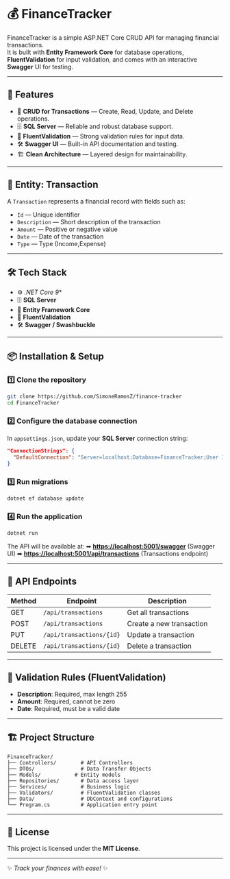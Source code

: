 # 💰 FinanceTracker

FinanceTracker is a simple ASP.NET Core CRUD API for managing financial transactions.  
It is built with **Entity Framework Core** for database operations, **FluentValidation** for input validation, and comes with an interactive **Swagger** UI for testing.  

---

## 🚀 Features

- 📄 **CRUD for Transactions** — Create, Read, Update, and Delete operations.
- 🗄 **SQL Server** — Reliable and robust database support.
- 📏 **FluentValidation** — Strong validation rules for input data.
- 🛠 **Swagger UI** — Built-in API documentation and testing.
- 🏗 **Clean Architecture** — Layered design for maintainability.

---

## 🧾 Entity: Transaction
A `Transaction` represents a financial record with fields such as:
- `Id` — Unique identifier
- `Description` — Short description of the transaction
- `Amount` — Positive or negative value
- `Date` — Date of the transaction
- `Type` — Type (Income,Expense)

---

## 🛠 Tech Stack

- ⚙ *.NET Core 9**
- 🗄 **SQL Server**
- 📝 **Entity Framework Core**
- 📏 **FluentValidation**
- 🛠 **Swagger / Swashbuckle**

---

## 📦 Installation & Setup

### 1️⃣ Clone the repository

```bash
git clone https://github.com/SimoneRamosZ/finance-tracker
cd FinanceTracker
````

### 2️⃣ Configure the database connection

In `appsettings.json`, update your **SQL Server** connection string:

```json
"ConnectionStrings": {
  "DefaultConnection": "Server=localhost;Database=FinanceTracker;User Id=sa;Password=YourPassword;"
}
```

### 3️⃣ Run migrations

```bash
dotnet ef database update
```

### 4️⃣ Run the application

```bash
dotnet run
```

The API will be available at:
➡ **[https://localhost:5001/swagger](https://localhost:5001/swagger)** (Swagger UI)
➡ **[https://localhost:5001/api/transactions](https://localhost:5001/api/transactions)** (Transactions endpoint)

---

## 📖 API Endpoints

| Method | Endpoint                 | Description              |
| ------ | ------------------------ | ------------------------ |
| GET    | `/api/transactions`      | Get all transactions     |
| POST   | `/api/transactions`      | Create a new transaction |
| PUT    | `/api/transactions/{id}` | Update a transaction     |
| DELETE | `/api/transactions/{id}` | Delete a transaction     |

---

## 🧪 Validation Rules (FluentValidation)

* **Description**: Required, max length 255
* **Amount**: Required, cannot be zero
* **Date**: Required, must be a valid date

---

## 🏗 Project Structure

```
FinanceTracker/
├── Controllers/        # API Controllers
├── DTOs/               # Data Transfer Objects
├── Models/           # Entity models
├── Repositories/       # Data access layer
├── Services/           # Business logic
├── Validators/         # FluentValidation classes
├── Data/               # DbContext and configurations
└── Program.cs          # Application entry point
```

---

## 📜 License

This project is licensed under the **MIT License**.

---

✨ *Track your finances with ease!* ✨

